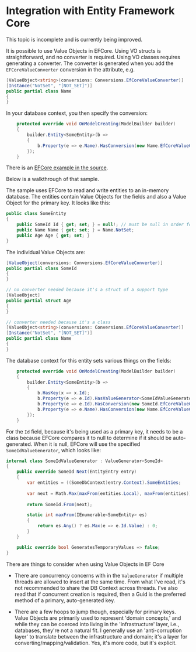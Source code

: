 # Integration with Entity Framework Core

<note>
This topic is incomplete and is currently being improved.
</note>

It is possible to use Value Objects in EFCore. Using VO structs is straightforward, and no converter is required. Using VO classes requires generating a converter.
The converter is generated when you add the `EFCoreValueConverter` conversion in the attribute, e.g.

```c#
[ValueObject<string>(conversions: Conversions.EfCoreValueConverter)]
[Instance("NotSet", "[NOT_SET]")]
public partial class Name
{
}
```

In your database context, you then specify the conversion:

```c#
    protected override void OnModelCreating(ModelBuilder builder)
    {
        builder.Entity<SomeEntity>(b =>
        {
            b.Property(e => e.Name).HasConversion(new Name.EfCoreValueConverter());
        });
    }
```

There is an [EFCore example in the source](https://github.com/SteveDunn/Vogen/tree/main/samples/Vogen.Examples/SerializationAndConversion/EFCore).

Below is a walkthrough of that sample.

The sample uses EFCore to read and write entities to an in-memory database. The entities contain Value Objects for the fields and also a Value Object for the primary key. It looks like this:

```c#
public class SomeEntity
{
    public SomeId Id { get; set; } = null!; // must be null in order for EF core to generate a value
    public Name Name { get; set; } = Name.NotSet;
    public Age Age { get; set; }
}
```

The individual Value Objects are:

```c#
[ValueObject(conversions: Conversions.EfCoreValueConverter)]
public partial class SomeId
{
}

// no converter needed because it's a struct of a support type
[ValueObject]
public partial struct Age
{
}

// converter needed because it's a class
[ValueObject<string>(conversions: Conversions.EfCoreValueConverter)]
[Instance("NotSet", "[NOT_SET]")]
public partial class Name
{
}
```

The database context for this entity sets various things on the fields:

```c#
    protected override void OnModelCreating(ModelBuilder builder)
    {
        builder.Entity<SomeEntity>(b =>
        {
            b.HasKey(x => x.Id);
            b.Property(e => e.Id).HasValueGenerator<SomeIdValueGenerator>();
            b.Property(e => e.Id).HasConversion(new SomeId.EfCoreValueConverter());
            b.Property(e => e.Name).HasConversion(new Name.EfCoreValueConverter());
        });
    }
```

For the `Id` field, because it's being used as a primary key, it needs to be a class because EFCore compares it to null to determine if it should be auto-generated. When it is null, EFCore will use the specified `SomeIdValueGenerator`, which looks like:



```c#
internal class SomeIdValueGenerator : ValueGenerator<SomeId>
{
    public override SomeId Next(EntityEntry entry)
    {
        var entities = ((SomeDbContext)entry.Context).SomeEntities;
        
        var next = Math.Max(maxFrom(entities.Local), maxFrom(entities)) + 1;
        
        return SomeId.From(next);

        static int maxFrom(IEnumerable<SomeEntity> es)
        {
            return es.Any() ? es.Max(e => e.Id.Value) : 0;
        }
    }

    public override bool GeneratesTemporaryValues => false;
}
```

There are things to consider when using Value Objects in EF Core

* There are concurrency concerns with in the `ValueGenerator` if multiple threads are allowed to insert at the same time. 
From what I've read, it's not recommended to share the DB Context across threads. 
 I've also read that if concurrent creation is required, 
 then a Guid is the preferred method of a primary, auto-generated key.

* There are a few hoops to jump though, especially for primary keys.
  Value Objects are primarily used to represent 'domain concepts,'
  and while they can be coerced into living in the 'infrastructure' layer, i.e., databases, they're not a natural fit.
 I generally use an 'anti-corruption layer' to translate between the infrastructure and domain;
  it's a layer for converting/mapping/validation.
  Yes, it's more code, but it's explicit.

